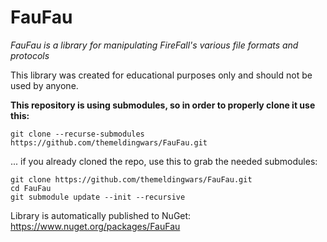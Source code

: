 # FauFau

*FauFau is a library for manipulating FireFall's various file formats and protocols*

This library was created for educational purposes only and should not be used by anyone.


**This repository is using submodules, so in order to properly clone it use this:**
```
git clone --recurse-submodules https://github.com/themeldingwars/FauFau.git
```

... if you already cloned the repo, use this to grab the needed submodules:

```
git clone https://github.com/themeldingwars/FauFau.git
cd FauFau
git submodule update --init --recursive
```

Library is automatically published to NuGet: https://www.nuget.org/packages/FauFau